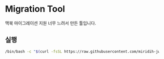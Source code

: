# Migration Tool

맥북 마이그레이션 지원 너무 느려서 만든 툴입니다.

## 실행

```bash
/bin/bash -c "$(curl -fsSL https://raw.githubusercontent.com/miridih-jwpark02/migrate/main/setup.sh)"
```